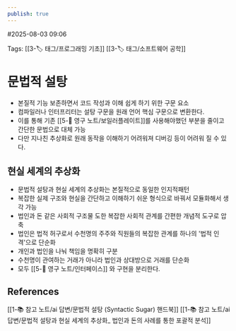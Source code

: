 ```yaml
---
publish: true
---
```

#2025-08-03 09:06

Tags: [[3-🏷️ 태그/프로그래밍 기초]] [[3-🏷️ 태그/소프트웨어 공학]]

# 문법적 설탕
- 본질적 기능 보존하면서 코드 작성과 이해 쉽게 하기 위한 구문 요소
- 컴파일러나 인터프리터는 설탕 구문을 원래 언어 핵심 구문으로 변환한다.
- 이를 통해 기존 [[5-💎 영구 노트/보일러플레이트]]를 사용해야했던 부분을 줄이고 간단한 문법으로 대체 가능
- 다만 지나친 추상화로 원래 동작을 이해하기 어려워져 디버깅 등이 어려워 질 수 있다.

## 현실 세계의 추상화
- 문법적 설탕과 현실 세계의 추상화는 본질적으로 동일한 인지적패턴
- 복잡한 실제 구조와 현실을 간단하고 이해하기 쉬운 형식으로 바꿔서 모듈화해서 생각 가능
- 법인과 돈 같은 사회적 구조물 도한 복잡한 사회적 관계를 간편한 개념적 도구로 압축
- 법인은 법적 허구로서 수천명의 주주와 직원들의 복잡한 관계를 하나의 '법적 인격'으로 단순화
- 개인과 법인을 나눠 책임을 명확히 구분
- 수천명이 관여하는 거래가 아니라 법인과 상대방으로 거래를 단순화
- 모두 [[5-💎 영구 노트/인터페이스]] 와 구현을 분리한다.


## References
 [[1-📚 참고 노트/ai 답변/문법적 설탕 (Syntactic Sugar) 핸드북]]
 [[1-📚 참고 노트/ai 답변/문법적 설탕과 현실 세계의 추상화_ 법인과 돈의 사례를 통한 포괄적 분석]]
